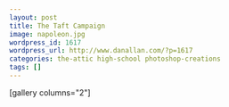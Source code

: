 ```yaml
---
layout: post
title: The Taft Campaign
image: napoleon.jpg
wordpress_id: 1617
wordpress_url: http://www.danallan.com/?p=1617
categories: the-attic high-school photoshop-creations
tags: []
---
```

[gallery columns="2"]
